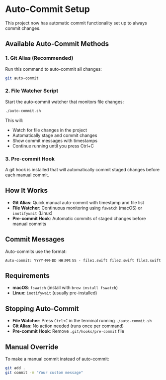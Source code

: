 # Auto-Commit Setup

This project now has automatic commit functionality set up to always commit changes.

## Available Auto-Commit Methods

### 1. Git Alias (Recommended)
Run this command to auto-commit all changes:
```bash
git auto-commit
```

### 2. File Watcher Script
Start the auto-commit watcher that monitors file changes:
```bash
./auto-commit.sh
```
This will:
- Watch for file changes in the project
- Automatically stage and commit changes
- Show commit messages with timestamps
- Continue running until you press Ctrl+C

### 3. Pre-commit Hook
A git hook is installed that will automatically commit staged changes before each manual commit.

## How It Works

- **Git Alias**: Quick manual auto-commit with timestamp and file list
- **File Watcher**: Continuous monitoring using `fswatch` (macOS) or `inotifywait` (Linux)
- **Pre-commit Hook**: Automatic commits of staged changes before manual commits

## Commit Messages

Auto-commits use the format:
```
Auto-commit: YYYY-MM-DD HH:MM:SS - file1.swift file2.swift file3.swift
```

## Requirements

- **macOS**: `fswatch` (install with `brew install fswatch`)
- **Linux**: `inotifywait` (usually pre-installed)

## Stopping Auto-Commit

- **File Watcher**: Press `Ctrl+C` in the terminal running `./auto-commit.sh`
- **Git Alias**: No action needed (runs once per command)
- **Pre-commit Hook**: Remove `.git/hooks/pre-commit` file

## Manual Override

To make a manual commit instead of auto-commit:
```bash
git add .
git commit -m "Your custom message"
``` 